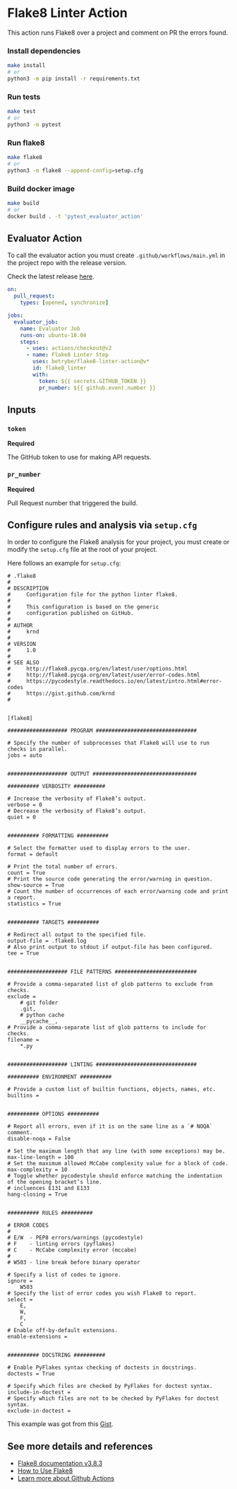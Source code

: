 # Flake8 Linter Action

This action runs Flake8 over a project and comment on PR the errors found.

### Install dependencies

```sh
make install
# or
python3 -m pip install -r requirements.txt
```

### Run tests

```sh
make test
# or
python3 -m pytest
```

### Run flake8

```sh
make flake8
# or
python3 -m flake8 --append-config=setup.cfg
```

### Build docker image

```sh
make build
# or
docker build . -t 'pytest_evaluator_action'
```

## Evaluator Action

To call the evaluator action you must create `.github/workflows/main.yml` in the project repo with the release version.

Check the latest release [here](https://github.com/betrybe/flake8-linter-action/releases).

```yml
on:
  pull_request:
    types: [opened, synchronize]

jobs:
  evaluator_job:
    name: Evaluator Job
    runs-on: ubuntu-18.04
    steps:
      - uses: actions/checkout@v2
      - name: Flake8 Linter Step
        uses: betrybe/flake8-linter-action@v*
        id: flake8_linter
        with:
          token: ${{ secrets.GITHUB_TOKEN }}
          pr_number: ${{ github.event.number }}
```

## Inputs

### `token`

**Required**

The GitHub token to use for making API requests.

### `pr_number`

**Required**

Pull Request number that triggered the build.

## Configure rules and analysis via `setup.cfg`

In order to configure the Flake8 analysis for your project, you must create or modify the `setup.cfg` file at the root of your project.

Here follows an example for `setup.cfg`:

```
# .flake8
#
# DESCRIPTION
#     Configuration file for the python linter flake8.
#
#     This configuration is based on the generic
#     configuration published on GitHub.
#
# AUTHOR
#     krnd
#
# VERSION
#     1.0
#
# SEE ALSO
#     http://flake8.pycqa.org/en/latest/user/options.html
#     http://flake8.pycqa.org/en/latest/user/error-codes.html
#     https://pycodestyle.readthedocs.io/en/latest/intro.html#error-codes
#     https://gist.github.com/krnd
#


[flake8]

################### PROGRAM ################################

# Specify the number of subprocesses that Flake8 will use to run checks in parallel.
jobs = auto


################### OUTPUT #################################

########## VERBOSITY ##########

# Increase the verbosity of Flake8’s output.
verbose = 0
# Decrease the verbosity of Flake8’s output.
quiet = 0


########## FORMATTING ##########

# Select the formatter used to display errors to the user.
format = default

# Print the total number of errors.
count = True
# Print the source code generating the error/warning in question.
show-source = True
# Count the number of occurrences of each error/warning code and print a report.
statistics = True


########## TARGETS ##########

# Redirect all output to the specified file.
output-file = .flake8.log
# Also print output to stdout if output-file has been configured.
tee = True


################### FILE PATTERNS ##########################

# Provide a comma-separated list of glob patterns to exclude from checks.
exclude =
    # git folder
    .git,
    # python cache
    __pycache__,
# Provide a comma-separate list of glob patterns to include for checks.
filename =
    *.py


################### LINTING ################################

########## ENVIRONMENT ##########

# Provide a custom list of builtin functions, objects, names, etc.
builtins =


########## OPTIONS ##########

# Report all errors, even if it is on the same line as a `# NOQA` comment.
disable-noqa = False

# Set the maximum length that any line (with some exceptions) may be.
max-line-length = 100
# Set the maximum allowed McCabe complexity value for a block of code.
max-complexity = 10
# Toggle whether pycodestyle should enforce matching the indentation of the opening bracket’s line.
# incluences E131 and E133
hang-closing = True


########## RULES ##########

# ERROR CODES
#
# E/W  - PEP8 errors/warnings (pycodestyle)
# F    - linting errors (pyflakes)
# C    - McCabe complexity error (mccabe)
#
# W503 - line break before binary operator

# Specify a list of codes to ignore.
ignore =
    W503
# Specify the list of error codes you wish Flake8 to report.
select =
    E,
    W,
    F,
    C
# Enable off-by-default extensions.
enable-extensions =


########## DOCSTRING ##########

# Enable PyFlakes syntax checking of doctests in docstrings.
doctests = True

# Specify which files are checked by PyFlakes for doctest syntax.
include-in-doctest =
# Specify which files are not to be checked by PyFlakes for doctest syntax.
exclude-in-doctest =
```

This example was got from this [Gist](https://gist.github.com/krnd/1f3fb6c05af365977e486c47cb7b4a72#file-flake8).

## See more details and references

- [Flake8 documentation v3.8.3](https://buildmedia.readthedocs.org/media/pdf/flake8/latest/flake8.pdf)
- [How to Use Flake8](https://simpleisbetterthancomplex.com/packages/2016/08/05/flake8.html)
- [Learn more about Github Actions](https://help.github.com/en/actions/automating-your-workflow-with-github-actions/creating-a-docker-container-action)
